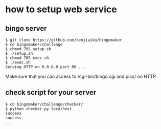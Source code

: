 # how to setup web service
## bingo server
```
$ git clone https://github.com/kenjiaiko/bingomaker
$ cd bingomaker/challenge
$ chmod 705 setup.sh
$ ./setup.sh
$ chmod 705 exec.sh
$ ./exec.sh
Serving HTTP on 0.0.0.0 port 80 ...
```
Make sure that you can access to /cgi-bin/bingo.cgi and pics/ on HTTP
## check script for your server
```
$ cd bingomaker/challenge/checker/
$ python checker.py localhost
success
success
...
```

